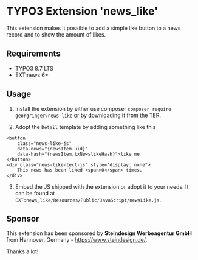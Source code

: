 # TYPO3 Extension 'news_like'

This extension makes it possible to add a simple like button to a news record and to show the amount of likes.

## Requirements

- TYPO3 8.7 LTS
- EXT:news 6+

## Usage

1) Install the extension by either use composer `composer require georgringer/news-like` or by downloading it from the TER.

2) Adopt the `Detail` template by adding something like this

```
<button 
    class="news-like-js" 
    data-news="{newsItem.uid}" 
    data-hash="{newsItem.txNewslikeHash}">like me
</button>
<div class="news-like-text-js" style="display: none">
    This news has been liked <span>0</span> times.
</div>
```

3) Embed the JS shipped with the extension or adopt it to your needs. It can be found at `EXT:news_like/Resources/Public/JavaScript/newsLike.js`.

## Sponsor

This extension has been sponsored by **Steindesign Werbeagentur GmbH** from Hannover, Germany - https://www.steindesign.de/. 

Thanks a lot!